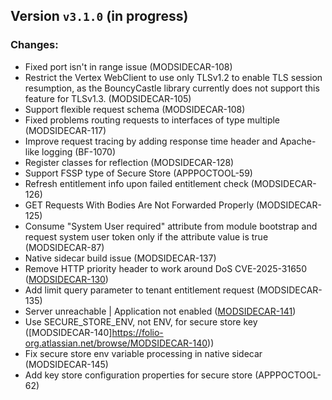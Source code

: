 ## Version `v3.1.0` (in progress)
### Changes:
* Fixed port isn't in range issue (MODSIDECAR-108)
* Restrict the Vertex WebClient to use only TLSv1.2 to enable TLS session resumption, as the BouncyCastle library currently does not support this feature for TLSv1.3. (MODSIDECAR-105)
* Support flexible request schema (MODSIDECAR-108)
* Fixed problems routing requests to interfaces of type multiple (MODSIDECAR-117)
* Improve request tracing by adding response time header and Apache-like logging (BF-1070)
* Register classes for reflection (MODSIDECAR-128)
* Support FSSP type of Secure Store (APPPOCTOOL-59)
* Refresh entitlement info upon failed entitlement check (MODSIDECAR-126)
* GET Requests With Bodies Are Not Forwarded Properly (MODSIDECAR-125)
* Consume "System User required" attribute from module bootstrap and request system user token only if the attribute value is true (MODSIDECAR-87)
* Native sidecar build issue (MODSIDECAR-137)
* Remove HTTP priority header to work around DoS CVE-2025-31650 ([MODSIDECAR-130](https://folio-org.atlassian.net/browse/MODSIDECAR-130))
* Add limit query parameter to tenant entitlement request (MODSIDECAR-135)
* Server unreachable | Application not enabled ([MODSIDECAR-141](https://folio-org.atlassian.net/browse/MODSIDECAR-141))
* Use SECURE\_STORE\_ENV, not ENV, for secure store key ([MODSIDECAR-140]https://folio-org.atlassian.net/browse/MODSIDECAR-140))
* Fix secure store env variable processing in native sidecar (MODSIDECAR-145)
* Add key store configuration properties for secure store (APPPOCTOOL-62)
